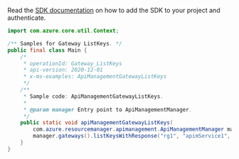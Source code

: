 Read the [SDK documentation](https://github.com/Azure/azure-sdk-for-java/blob/azure-resourcemanager-apimanagement_1.0.0-beta.2/sdk/apimanagement/azure-resourcemanager-apimanagement/README.md) on how to add the SDK to your project and authenticate.

```java
import com.azure.core.util.Context;

/** Samples for Gateway ListKeys. */
public final class Main {
    /*
     * operationId: Gateway_ListKeys
     * api-version: 2020-12-01
     * x-ms-examples: ApiManagementGatewayListKeys
     */
    /**
     * Sample code: ApiManagementGatewayListKeys.
     *
     * @param manager Entry point to ApiManagementManager.
     */
    public static void apiManagementGatewayListKeys(
        com.azure.resourcemanager.apimanagement.ApiManagementManager manager) {
        manager.gateways().listKeysWithResponse("rg1", "apimService1", "gw1", Context.NONE);
    }
}
```
